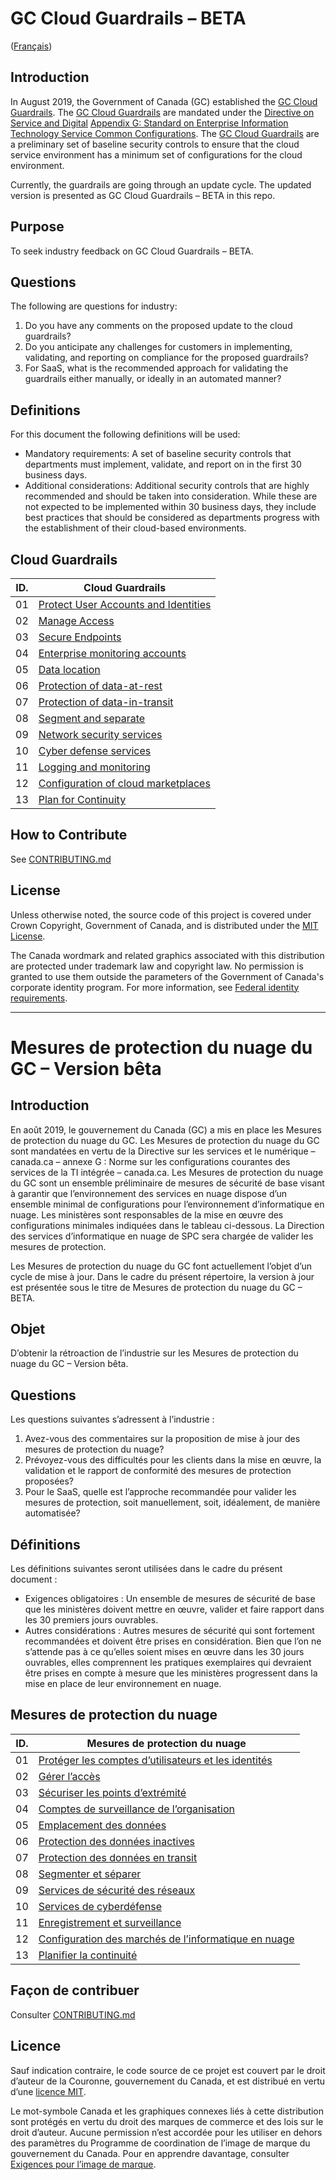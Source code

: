 # GC Cloud Guardrails – BETA

([Français](#mesures-de-protection-du-nuage-du-gouvernementdu-canada---beta))

## Introduction

In August 2019, the Government of Canada (GC) established the [GC Cloud Guardrails](https://github.com/canada-ca/cloud-guardrails). The [GC Cloud Guardrails](https://github.com/canada-ca/cloud-guardrails) are mandated under the [Directive on Service and Digital](https://www.tbs-sct.canada.ca/pol/doc-eng.aspx?id=32601) [Appendix G: Standard on Enterprise Information Technology Service Common Configurations](https://www.tbs-sct.canada.ca/pol/doc-eng.aspx?id=32713). The [GC Cloud Guardrails](https://github.com/canada-ca/cloud-guardrails) are a preliminary set of baseline security controls to ensure that the cloud service environment has a minimum set of configurations for the cloud environment.

Currently, the guardrails are going through an update cycle. The updated version is presented as GC Cloud Guardrails – BETA in this repo.

## Purpose

To seek industry feedback on GC Cloud Guardrails – BETA.

## Questions

The following are questions for industry:

1. Do you have any comments on the proposed update to the cloud guardrails?
2. Do you anticipate any challenges for customers in implementing, validating, and reporting on compliance for the proposed guardrails?
3. For SaaS, what is the recommended approach for validating the guardrails either manually, or ideally in an automated manner?

## Definitions

For this document the following definitions will be used:

- Mandatory requirements: A set of baseline security controls that departments must implement, validate, and report on in the first 30 business days.
- Additional considerations: Additional security controls that are highly recommended and should be taken into consideration. While these are not expected to be implemented within 30 business days, they include best practices that should be considered as departments progress with the establishment of their cloud-based environments.

## Cloud Guardrails

| ID. | Cloud Guardrails                                                                      |
| --- | ------------------------------------------------------------------------------------- |
| 01  | [Protect User Accounts and Identities](EN/01_Protect-user-accounts-and-identities.md) |
| 02  | [Manage Access](EN/02_Manage-Access.md)                                               |
| 03  | [Secure Endpoints](EN/03_Secure-Endpoints.md)                                         |
| 04  | [Enterprise monitoring accounts](EN/04_Enterprise-Monitoring-Accounts.md)             |
| 05  | [Data location](EN/05_Data-Location.md)                                               |
| 06  | [Protection of data-at-rest](EN/06_Protect-Data-at-Rest.md)                           |
| 07  | [Protection of data-in-transit](EN/07_Protect-Data-in-Transit.md)                     |
| 08  | [Segment and separate](EN/08_Segmentation.md)                                         |
| 09  | [Network security services](EN/09_Network-Security-Services.md)                       |
| 10  | [Cyber defense services](EN/10_Cyber-Defense-Services.md)                             |
| 11  | [Logging and monitoring](EN/11_Logging-and-Monitoring.md)                             |
| 12  | [Configuration of cloud marketplaces](EN/12_Cloud-Marketplace-Config.md)              |
| 13  | [Plan for Continuity](EN/13_Plan-for-Continuity.md)                                   |

## How to Contribute

See [CONTRIBUTING.md](CONTRIBUTING.md)

## License

Unless otherwise noted, the source code of this project is covered under Crown Copyright, Government of Canada, and is distributed under the [MIT License](LICENSE).

The Canada wordmark and related graphics associated with this distribution are protected under trademark law and copyright law. No permission is granted to use them outside the parameters of the Government of Canada's corporate identity program. For more information, see [Federal identity requirements](https://www.canada.ca/en/treasury-board-secretariat/topics/government-communications/federal-identity-requirements.html).

---

<!-- markdownlint-disable MD024 MD025 -->

# Mesures de protection du nuage du GC – Version bêta

## Introduction

En août 2019, le gouvernement du Canada (GC) a mis en place les Mesures de protection du nuage du GC. Les Mesures de protection du nuage du GC sont mandatées en vertu de la Directive sur les services et le numérique – canada.ca – annexe G : Norme sur les configurations courantes des services de la TI intégrée – canada.ca. Les Mesures de protection du nuage du GC sont un ensemble préliminaire de mesures de sécurité de base visant à garantir que l’environnement des services en nuage dispose d’un ensemble minimal de configurations pour l’environnement d’informatique en nuage. Les ministères sont responsables de la mise en œuvre des configurations minimales indiquées dans le tableau ci-dessous. La Direction des services d’informatique en nuage de SPC sera chargée de valider les mesures de protection.

Les Mesures de protection du nuage du GC font actuellement l’objet d’un cycle de mise à jour. Dans le cadre du présent répertoire, la version à jour est présentée sous le titre de Mesures de protection du nuage du GC – BETA.

## Objet

D’obtenir la rétroaction de l’industrie sur les Mesures de protection du nuage du GC – Version bêta.

## Questions

Les questions suivantes s’adressent à l’industrie :

1. Avez-vous des commentaires sur la proposition de mise à jour des mesures de protection du nuage?
2. Prévoyez-vous des difficultés pour les clients dans la mise en œuvre, la validation et le rapport de conformité des mesures de protection proposées?
3. Pour le SaaS, quelle est l’approche recommandée pour valider les mesures de protection, soit manuellement, soit, idéalement, de manière automatisée?

## Définitions

Les définitions suivantes seront utilisées dans le cadre du présent document :

- Exigences obligatoires : Un ensemble de mesures de sécurité de base que les ministères doivent mettre en œuvre, valider et faire rapport dans les 30 premiers jours ouvrables.
- Autres considérations : Autres mesures de sécurité qui sont fortement recommandées et doivent être prises en considération. Bien que l’on ne s’attende pas à ce qu’elles soient mises en œuvre dans les 30 jours ouvrables, elles comprennent les pratiques exemplaires qui devraient être prises en compte à mesure que les ministères progressent dans la mise en place de leur environnement en nuage.

## Mesures de protection du nuage

| ID. | Mesures de protection du nuage                                                                                        |
| --- | --------------------------------------------------------------------------------------------------------------------- |
| 01  | [Protéger les comptes d’utilisateurs et les identités](FR/01_Protéger-les-comptes-d’utilisateurs-et-les-identités.md) |
| 02  | [Gérer l’accès](FR/02_Gérer-l’accès.md)                                                                               |
| 03  | [Sécuriser les points d’extrémité](FR/03_Sécuriser-les-points-d’extrémité.md)                                         |
| 04  | [Comptes de surveillance de l’organisation](FR/04_Comptes-de-surveillance-de-l’organisation.md)                       |
| 05  | [Emplacement des données](FR/05_Emplacement-des-données.md)                                                           |
| 06  | [Protection des données inactives](FR/06_Protection-des-données-inactives.md)                                         |
| 07  | [Protection des données en transit](FR/07_Protection-des-données-en-transit.md)                                       |
| 08  | [Segmenter et séparer](FR/08_Segmenter-et-séparer.md)                                                                 |
| 09  | [Services de sécurité des réseaux](FR/09_Services-de-sécurité-des-réseaux.md)                                         |
| 10  | [Services de cyberdéfense](FR/10_Services-de-cyberdéfense.md)                                                         |
| 11  | [Enregistrement et surveillance](FR/11_Enregistrement-et-surveillance.md)                                             |
| 12  | [Configuration des marchés de l’informatique en nuage](FR/12_Configuration-des-marchés-de-l’informatique-en-nuage.md) |
| 13  | [Planifier la continuité](FR/13_Planifier-la-continuité.md)                                                           |

## Façon de contribuer

Consulter [CONTRIBUTING.md](CONTRIBUTING.md)

## Licence

Sauf indication contraire, le code source de ce projet est couvert par le droit d’auteur de la Couronne, gouvernement du Canada, et est distribué en vertu d’une [licence MIT](LICENSE).

Le mot-symbole Canada et les graphiques connexes liés à cette distribution sont protégés en vertu du droit des marques de commerce et des lois sur le droit d’auteur. Aucune permission n’est accordée pour les utiliser en dehors des paramètres du Programme de coordination de l’image de marque du gouvernement du Canada. Pour en apprendre davantage, consulter [Exigences pour l’image de marque](https://www.canada.ca/fr/secretariat-conseil-tresor/sujets/communications-gouvernementales/exigences-image-marque.html).
